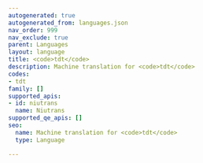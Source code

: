 ```yaml
---
autogenerated: true
autogenerated_from: languages.json
nav_order: 999
nav_exclude: true
parent: Languages
layout: language
title: <code>tdt</code>
description: Machine translation for <code>tdt</code>
codes:
- tdt
family: []
supported_apis:
- id: niutrans
  name: Niutrans
supported_qe_apis: []
seo:
  name: Machine translation for <code>tdt</code>
  type: Language

---
```


